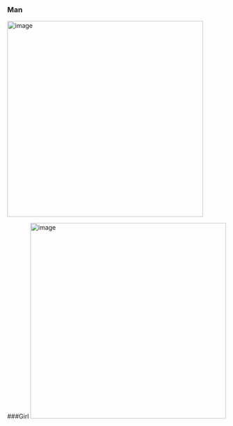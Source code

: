 ### Man
<img width="450" alt="image" src="https://user-images.githubusercontent.com/98692987/178716655-2f2c5c62-82fd-4ad8-8a4c-5c97bdeeef2a.png">


###Girl 
<img width="450" alt="image" src="https://user-images.githubusercontent.com/98692987/178716707-1a446883-4ad3-47a2-98ac-54639abecc13.png">
